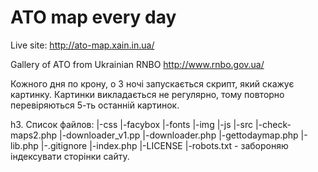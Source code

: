 # ATO map every day

Live site: http://ato-map.xain.in.ua/

Gallery of ATO from Ukrainian RNBO http://www.rnbo.gov.ua/

Кожного дня по крону, о 3 ночі запускається скрипт, який скажує картинку. 
Картинки викладається не регулярно, тому повторно перевіряються 5-ть останній картинок. 

h3. Список файлов:
|-css
|-facybox
|-fonts
|-img
|-js
|-src
    |-check-maps2.php
    |-downloader_v1.pp
    |-downloader.php
    |-gettodaymap.php
    |-lib.php
|-.gitignore
|-index.php
|-LICENSE
|-robots.txt - забороняю індексувати сторінки сайту.
